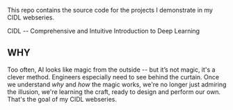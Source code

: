 This repo contains the source code for the projects I demonstrate in my CIDL webseries.

CIDL -- Comprehensive and Intuitive Introduction to Deep Learning

## WHY

Too often, AI looks like magic from the outside -- but it’s not magic, it's a clever method. Engineers especially need to see behind the curtain. Once we understand *why* and *how* the magic works, we're no longer just admiring the illusion, we're learning the craft, ready to design and perform our own. That's the goal of my CIDL webseries.
